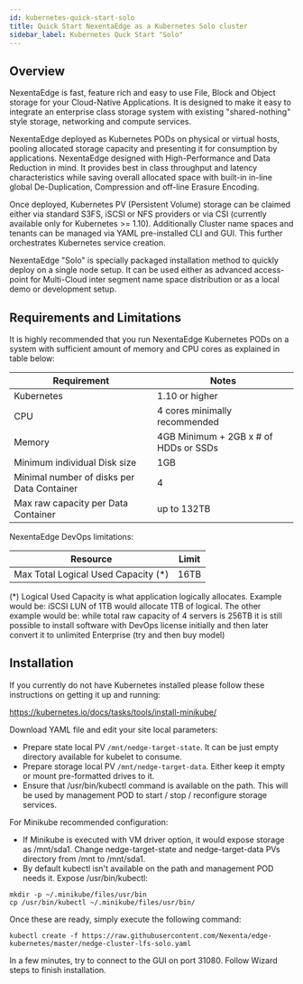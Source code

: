 ```yaml
---
id: kubernetes-quick-start-solo
title: Quick Start NexentaEdge as a Kubernetes Solo cluster
sidebar_label: Kubernetes Quck Start "Solo"
---
```


## Overview

NexentaEdge is fast, feature rich and easy to use File, Block and Object storage for your Cloud-Native Applications. It is designed to make it easy to integrate an enterprise class storage system with existing "shared-nothing" style storage, networking and compute services.

NexentaEdge deployed as Kubernetes PODs on physical or virtual hosts, pooling allocated storage capacity and presenting it for consumption by applications. NexentaEdge designed with High-Performance and Data Reduction in mind. It provides best in class throughput and latency characteristics while saving overall allocated space with built-in in-line global De-Duplication, Compression and off-line Erasure Encoding.

Once deployed, Kubernetes PV (Persistent Volume) storage can be claimed either via standard S3FS, iSCSI or NFS providers or via CSI (currently available only for Kubernetes >= 1.10). Additionally Cluster name spaces and tenants can be managed via YAML pre-installed CLI and GUI. This further orchestrates Kubernetes service creation.

NexentaEdge "Solo" is specially packaged installation method to quickly deploy on a single node setup. It can be used either as advanced access-point for Multi-Cloud inter segment name space distribution or as a local demo or development setup.

## Requirements and Limitations
It is highly recommended that you run NexentaEdge Kubernetes PODs on a system with sufficient amount of memory and CPU cores as explained in table below:

| Requirement | Notes |
|---------------|---------|
| Kubernetes|1.10 or higher |
| CPU | 4 cores minimally recommended |
| Memory | 4GB Minimum + 2GB x # of HDDs or SSDs |
| Minimum individual Disk size | 1GB |
| Minimal number of disks per Data Container | 4 |
| Max raw capacity per Data Container | up to 132TB |

NexentaEdge DevOps limitations:

| Resource | Limit |
|------------|-------|
| Max Total Logical Used Capacity (*)| 16TB |

(*) Logical Used Capacity is what application logically allocates. Example would be: iSCSI LUN of 1TB would allocate 1TB of logical. The other example would be: while total raw capacity of 4 servers is 256TB it is still possible to install software with DevOps license initially and then later convert it to unlimited Enterprise (try and then buy model)

## Installation

If you currently do not have Kubernetes installed please follow these instructions on getting it up and running:

https://kubernetes.io/docs/tasks/tools/install-minikube/

Download YAML file and edit your site local parameters:

- Prepare state local PV `/mnt/nedge-target-state`. It can be just empty directory available for kubelet to consume.
- Prepare storage local PV `/mnt/nedge-target-data`. Either keep it empty or mount pre-formatted drives to it.
- Ensure that /usr/bin/kubectl command is available on the path. This will be used by management POD to start / stop / reconfigure storage services.

For Minikube recommended configuration:

- If Minikube is executed with VM driver option, it would expose storage as /mnt/sda1. Change nedge-target-state and nedge-target-data PVs directory from /mnt to /mnt/sda1.
- By default kubectl isn't available on the path and management POD needs it. Expose /usr/bin/kubectl:

```
mkdir -p ~/.minikube/files/usr/bin
cp /usr/bin/kubectl ~/.minikube/files/usr/bin/
```

Once these are ready, simply execute the following command:

```
kubectl create -f https://raw.githubusercontent.com/Nexenta/edge-kubernetes/master/nedge-cluster-lfs-solo.yaml
```

In a few minutes, try to connect to the GUI on port 31080.
Follow Wizard steps to finish installation.
